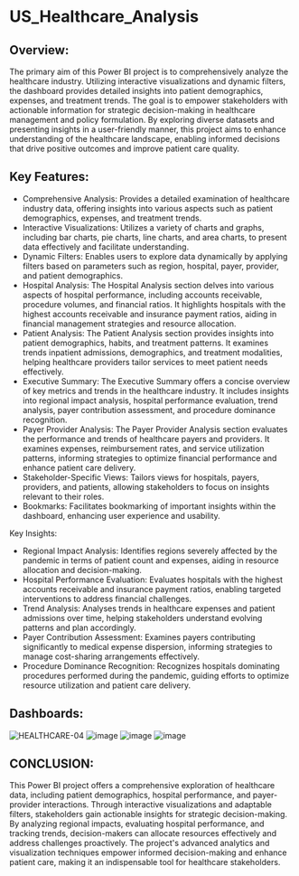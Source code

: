 # US_Healthcare_Analysis
## Overview: 
The primary aim of this Power BI project is to comprehensively analyze the healthcare industry. Utilizing interactive visualizations and dynamic filters, the dashboard provides detailed insights into patient demographics, expenses, and treatment trends. The goal is to empower stakeholders with actionable information for strategic decision-making in healthcare management and policy formulation. By exploring diverse datasets and presenting insights in a user-friendly manner, this project aims to enhance understanding of the healthcare landscape, enabling informed decisions that drive positive outcomes and improve patient care quality.

## Key Features:
+ Comprehensive Analysis: Provides a detailed examination of healthcare industry data, offering insights into various aspects such as patient demographics, expenses, and treatment trends.
+ Interactive Visualizations: Utilizes a variety of charts and graphs, including bar charts, pie charts, line charts, and area charts, to present data effectively and facilitate understanding.
+ Dynamic Filters: Enables users to explore data dynamically by applying filters based on parameters such as region, hospital, payer, provider, and patient demographics.
+ Hospital Analysis: The Hospital Analysis section delves into various aspects of hospital performance, including accounts receivable, procedure volumes, and financial ratios. It highlights hospitals with the highest accounts receivable and insurance payment ratios, aiding in financial management strategies and resource allocation.
+ Patient Analysis: The Patient Analysis section provides insights into patient demographics, habits, and treatment patterns. It examines trends inpatient admissions, demographics, and treatment modalities, helping healthcare providers tailor services to meet patient needs effectively.
+ Executive Summary: The Executive Summary offers a concise overview of key metrics and trends in the healthcare industry. It includes insights into regional impact analysis, hospital performance evaluation, trend analysis, payer contribution assessment, and procedure dominance recognition.
+ Payer Provider Analysis: The Payer Provider Analysis section evaluates the performance and trends of healthcare payers and providers. It examines expenses, reimbursement rates, and service utilization patterns, informing strategies to optimize financial performance and enhance patient care delivery.
+ Stakeholder-Specific Views: Tailors views for hospitals, payers, providers, and patients, allowing stakeholders to focus on insights relevant to their roles.
+ Bookmarks: Facilitates bookmarking of important insights within the dashboard, enhancing user experience and usability.

Key Insights:
+ Regional Impact Analysis: Identifies regions severely affected by the pandemic in terms of patient count and expenses, aiding in resource allocation and decision-making.
+ Hospital Performance Evaluation: Evaluates hospitals with the highest accounts receivable and insurance payment ratios, enabling targeted interventions to address financial challenges.
+ Trend Analysis: Analyses trends in healthcare expenses and patient admissions over time, helping stakeholders understand evolving patterns and plan accordingly.
+ Payer Contribution Assessment: Examines payers contributing significantly to medical expense dispersion, informing strategies to manage cost-sharing arrangements effectively.
+ Procedure Dominance Recognition: Recognizes hospitals dominating procedures performed during the pandemic, guiding efforts to optimize resource utilization and patient care delivery.

## Dashboards:
![HEALTHCARE-04](https://github.com/DA-Atharv/US_Healthcare_Analysis/assets/159448408/7712bd0a-ff58-4a76-b6d4-dcbc71b73e3a)
![image](https://github.com/DA-Atharv/US_Healthcare_Analysis/assets/159448408/afb75267-56cf-444c-8f0c-00e5fc60d2f1)
![image](https://github.com/DA-Atharv/US_Healthcare_Analysis/assets/159448408/9390434b-9224-491b-a823-be66bd1f28f4)
![image](https://github.com/DA-Atharv/US_Healthcare_Analysis/assets/159448408/750085cd-4b4c-4ff0-9ea7-efb39e93ef1e)

## CONCLUSION:
This Power BI project offers a comprehensive exploration of healthcare data, including patient demographics, hospital performance, and payer-provider interactions. Through interactive visualizations and adaptable filters, stakeholders gain actionable insights for strategic decision-making. By analyzing regional impacts, evaluating hospital performance, and tracking trends, decision-makers can allocate resources effectively and address challenges proactively. The project's advanced analytics and visualization techniques empower informed decision-making and enhance patient care, making it an indispensable tool for healthcare stakeholders.
